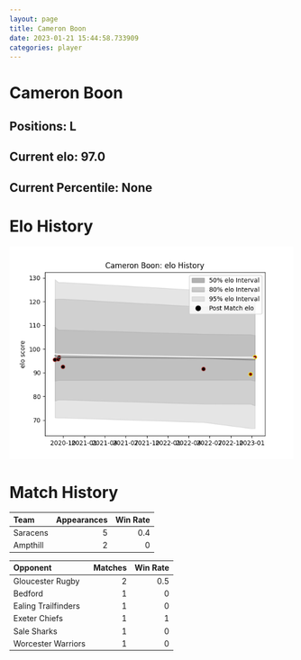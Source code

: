 ```yaml
---  
layout: page  
title: Cameron Boon  
date: 2023-01-21 15:44:58.733909  
categories: player  
---
```

# Cameron Boon

## Positions: L

## Current elo: 97.0

## Current Percentile: None

# Elo History


![elo history](history_CameronBoon.png)
# Match History


| Team     |   Appearances |   Win Rate |
|:---------|--------------:|-----------:|
| Saracens |             5 |        0.4 |
| Ampthill |             2 |        0   |

| Opponent            |   Matches |   Win Rate |
|:--------------------|----------:|-----------:|
| Gloucester Rugby    |         2 |        0.5 |
| Bedford             |         1 |        0   |
| Ealing Trailfinders |         1 |        0   |
| Exeter Chiefs       |         1 |        1   |
| Sale Sharks         |         1 |        0   |
| Worcester Warriors  |         1 |        0   |